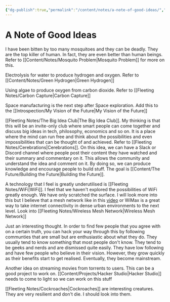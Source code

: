 ```yaml
---
{"dg-publish":true,"permalink":"/content/notes/a-note-of-good-ideas/","noteIcon":"2"}
---
```


# A Note of Good Ideas

I have been bitten by too many mosquitoes and they can be deadly. They are the top killer of human. In fact, they are even better than human beings. Refer to [[Content/Notes/Mosquito Problem\|Mosquito Problem]] for more on this.

Electrolysis for water to produce hydrogen and oxygen. Refer to [[Content/Notes/Green Hydrogen\|Green Hydrogen]]

Using algae to produce oxygen from carbon dioxide. Refer to [[Fleeting Notes/Carbon Capture\|Carbon Capture]]

Space manufacturing is the next step after Space exploration. Add this to the [[Introspection/My Vision of the Future\|My Vision of the Future]]

[[Fleeting Notes/The Big Idea Club\|The Big Idea Club]]. My thinking is that this will be an invite-only club where smart people can come together and discuss big ideas in tech, philosophy, economics and so on. It is a place where the mind can run free and think about the possibilities and even impossibilities that can be thought of and achieved. Refer to [[Fleeting Notes/Cerebrations\|Cerebrations]]. On this idea, we can have a Slack or Discord channel where people post their content they have watched and their summary and commentary on it. This allows the community and understand the idea and comment on it. By doing so, we can produce knowledge and encourage people to build stuff. The goal is [[Content/The Future/Building the Future\|Building the Future]]. 

A technology that I feel is greatly underutilised is [[Fleeting Notes/WiFi\|WiFi]]. I feel that we haven't explored the possibilities of WiFi greatly enough. We have only scratched the surface. I will look more into this but I believe that a mesh network like in this [video](https://youtu.be/Yt3E3dqsFmo?list=TLPQMDgxMDIwMjLnU8kRUdnHhw) or WiMax is a great way to take internet connectivity in dense urban environments to the next level. Look into [[Fleeting Notes/Wireless Mesh Network\|Wireless Mesh Network]]

Just an interesting thought. In order to find few people that you agree with on a certain truth, you can hack your way through this by following communties that are small but are enthusiastic about what they do. They usually tend to know something that most people don't know. They tend to be geeks and nerds and are dismissed quite easily. They have low following and have few people who believe in their vision. However, they grow quickly as their benefits start to get realised. Eventually, they become mainstream.

Another idea on streaming movies from torrents to users. This can be a good project to work on. [[Content/Projects/Hacker Studio\|Hacker Studio]] needs to come to light so we can work on this stuff

[[Fleeting Notes/Cockroaches\|Cockroaches]] are interesting creatures. They are very resilient and don't die. I should look into them.